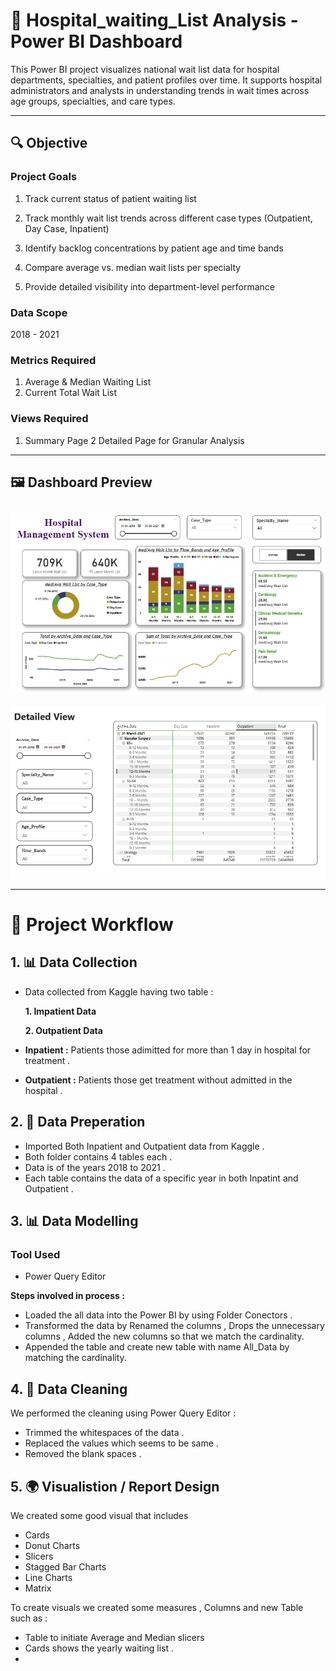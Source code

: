 # 🏥 Hospital_waiting_List Analysis  - Power BI Dashboard
This Power BI project visualizes national wait list data for hospital departments, specialties, and patient profiles over time. It supports hospital administrators and analysts in understanding trends in wait times across age groups, specialties, and care types.

--- 
## 🔍 Objective

### Project Goals
1. Track current status of patient waiting list
2. Track monthly wait list trends across different case types (Outpatient, Day Case, Inpatient)

3. Identify backlog concentrations by patient age and time bands

4. Compare average vs. median wait lists per specialty

5. Provide detailed visibility into department-level performance

### Data Scope
2018 - 2021
### Metrics Required  

1. Average & Median Waiting List  
2. Current Total Wait List
### Views Required
1. Summary Page
2 Detailed Page for Granular Analysis


---

## 🖼️ Dashboard Preview

![Main Dashboard](<Hospital Management 1.png>)
---
![Detailed View](<Hospital MAnagement 2.png>)

--- 

# 🧭 Project Workflow


## 1. 📊 Data Collection

- Data collected from Kaggle having two table :
  
  **1. Impatient Data**
  
  **2. Outpatient Data**
- **Inpatient :** Patients those adimitted for more than 1 day in hospital for treatment .
- **Outpatient :** Patients those get treatment without admitted in the hospital .
## 2. 🔧 Data Preperation 

- Imported Both Inpatient and Outpatient data from Kaggle .
- Both folder contains 4 tables each .
- Data is of the years 2018 to 2021 .
- Each table contains the data of a specific year in both Inpatint and Outpatient .

## 3. 📊 Data Modelling 
### Tool Used 
- Power Query Editor
  
**Steps involved in process :**
- Loaded the all data into the Power BI by using Folder Conectors .
- Transformed the data by Renamed the columns , Drops the unnecessary columns , Added the new columns so that we match the cardinality.
- Appended the table and create new table with name All_Data by matching the cardinality.

## 4. 🧹 Data Cleaning 
We performed the cleaning using Power Query Editor : 
- Trimmed the whitespaces of the data .
- Replaced the values which seems to be same .
- Removed the blank spaces .
## 5. 🌍 Visualistion / Report Design  
We created some good visual that includes 
- Cards
- Donut Charts
- Slicers
- Stagged Bar Charts
- Line Charts
- Matrix

To create visuals we created some measures , Columns and new Table such as :
- Table to initiate Average and Median slicers
- Cards shows the yearly waiting list .
- 

